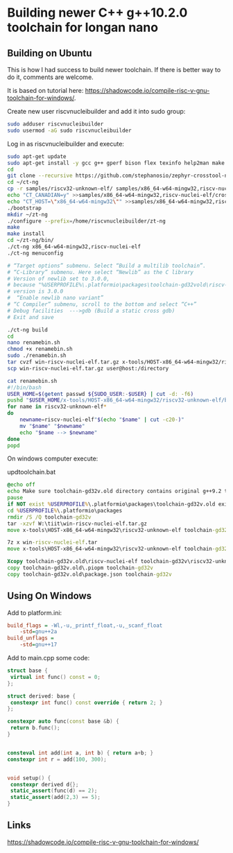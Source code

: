 # Building newer C++ g++10.2.0 toolchain for longan nano

## Building on Ubuntu

This is how I had success to build newer toolchain. If there is better way to do it, comments are welcome.

It is based on tutorial here: <https://shadowcode.io/compile-risc-v-gnu-toolchain-for-windows/>.

Create new user riscvnucleibuilder and add it into sudo group:

```bash
sudo adduser riscvnucleibuilder
sudo usermod -aG sudo riscvnucleibuilder
```

Log in as riscvnucleibuilder and execute:

```bash
sudo apt-get update
sudo apt-get install -y gcc g++ gperf bison flex texinfo help2man make libncurses5-dev  python3-dev autoconf automake libtool libtool-bin gawk wget bzip2 xz-utils unzip patch libstdc++6 rsync git mingw-w64 gettext python
cd
git clone --recursive https://github.com/stephanosio/zephyr-crosstool-ng ct-ng
cd ~/ct-ng
cp -r samples/riscv32-unknown-elf/ samples/x86_64-w64-mingw32,riscv-nuclei-elf/
echo "CT_CANADIAN=y" >>samples/x86_64-w64-mingw32,riscv-nuclei-elf/crosstool.config
echo "CT_HOST=\"x86_64-w64-mingw32\"" >>samples/x86_64-w64-mingw32,riscv-nuclei-elf/crosstool.config
./bootstrap
mkdir ~/zt-ng
./configure --prefix=/home/riscvnucleibuilder/zt-ng
make
make install
cd ~/zt-ng/bin/
./ct-ng x86_64-w64-mingw32,riscv-nuclei-elf
./ct-ng menuconfig

# “Target options” submenu. Select “Build a multilib toolchain”.
# “C-Library” submenu. Here select “Newlib” as the C library
# Version of newlib set to 3.0.0,
# because "%USERPROFILE%\.platformio\packages\toolchain-gd32vold\riscv-nuclei-elf\include\_newlib_version.h"
# version is 3.0.0
#  “Enable newlib nano variant”
# “C Compiler” submenu, scroll to the bottom and select “C++”
# Debug facilities  --->gdb (Build a static cross gdb)
# Exit and save

./ct-ng build
cd
nano renamebin.sh
chmod +x renamebin.sh
sudo ./renamebin.sh
tar cvzf win-riscv-nuclei-elf.tar.gz x-tools/HOST-x86_64-w64-mingw32/riscv32-unknown-elf/
scp win-riscv-nuclei-elf.tar.gz user@host:/directory
```

```bash
cat renamebin.sh
#!/bin/bash
USER_HOME=$(getent passwd ${SUDO_USER:-$USER} | cut -d: -f6)
pushd "$USER_HOME/x-tools/HOST-x86_64-w64-mingw32/riscv32-unknown-elf/bin/"
for name in riscv32-unknown-elf*
do
    newname=riscv-nuclei-elf"$(echo "$name" | cut -c20-)"
    mv "$name" "$newname"
    echo "$name --> $newname"
done
popd
```

On windows computer execute:

updtoolchain.bat

```cmd
@echo off
echo Make sure toolchain-gd32v.old directory contains original g++9.2 toolchain-gd32v
pause
if NOT exist %USERPROFILE%\.platformio\packages\toolchain-gd32v.old exit /b
cd %USERPROFILE%\.platformio\packages
rmdir /S /Q toolchain-gd32v
tar -xzvf W:\tiit\win-riscv-nuclei-elf.tar.gz
move x-tools\HOST-x86_64-w64-mingw32\riscv32-unknown-elf toolchain-gd32v

7z x win-riscv-nuclei-elf.tar
move x-tools\HOST-x86_64-w64-mingw32\riscv32-unknown-elf toolchain-gd32v

Xcopy toolchain-gd32v.old\riscv-nuclei-elf toolchain-gd32v\riscv32-unknown-elf /E /H /C /I /Y
copy toolchain-gd32v.old\.piopm toolchain-gd32v
copy toolchain-gd32v.old\package.json toolchain-gd32v
```

## Using On Windows

Add to platform.ini:

```ini
build_flags = -Wl,-u,_printf_float,-u,_scanf_float
    -std=gnu++2a
build_unflags =
    -std=gnu++17
```

Add to main.cpp some code:

```c++
struct base {
 virtual int func() const = 0;
};

struct derived: base {
 constexpr int func() const override { return 2; }
};

constexpr auto func(const base &b) {
 return b.func();
}


consteval int add(int a, int b) { return a+b; }
constexpr int r = add(100, 300);


void setup() {
 constexpr derived d{};
 static_assert(func(d) == 2);
 static_assert(add(2,3) == 5);
}
```

## Links

<https://shadowcode.io/compile-risc-v-gnu-toolchain-for-windows/>